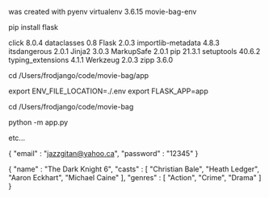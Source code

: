 was created with pyenv virtualenv 3.6.15 movie-bag-env

pip install flask

click              8.0.4
dataclasses        0.8
Flask              2.0.3
importlib-metadata 4.8.3
itsdangerous       2.0.1
Jinja2             3.0.3
MarkupSafe         2.0.1
pip                21.3.1
setuptools         40.6.2
typing_extensions  4.1.1
Werkzeug           2.0.3
zipp               3.6.0

cd /Users/frodjango/code/movie-bag/app

export ENV_FILE_LOCATION=./.env
export FLASK_APP=app

cd /Users/frodjango/code/movie-bag

python -m app.py

etc...



{
    "email" : "jazzgitan@yahoo.ca",
    "password" : "12345"
}


{
	"name" : "The Dark Knight 6",
	"casts" : [
		"Christian Bale",
		"Heath Ledger",
		"Aaron Eckhart",
		"Michael Caine"
	],
	"genres" : [
		"Action",
		"Crime",
		"Drama"
	]
}
